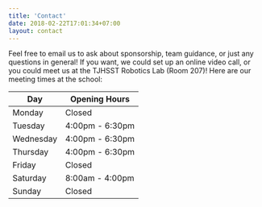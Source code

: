 ```yaml
---
title: 'Contact'
date: 2018-02-22T17:01:34+07:00
layout: contact
---
```


Feel free to email us to ask about sponsorship, team guidance, or just any questions in general! If you want, we could set up an online video call, or you could meet us at the TJHSST Robotics Lab (Room 207)! Here are our meeting times at the school:

| Day       | Opening Hours   |
| --------- | --------------- |
| Monday    | Closed          |
| Tuesday   | 4:00pm - 6:30pm |
| Wednesday | 4:00pm - 6:30pm |
| Thursday  | 4:00pm - 6:30pm |
| Friday    | Closed          |
| Saturday  | 8:00am - 4:00pm |
| Sunday    | Closed          |

